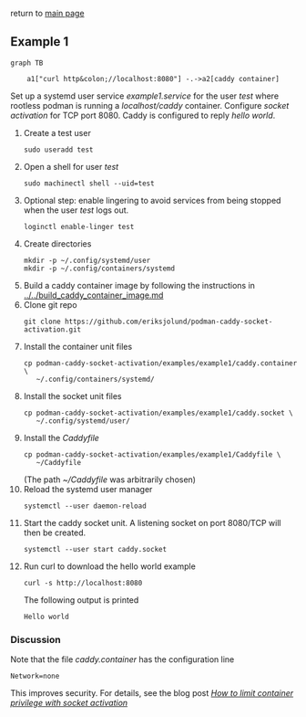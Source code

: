 return to [main page](../..)

## Example 1

``` mermaid
graph TB

    a1["curl http&colon;//localhost:8080"] -.->a2[caddy container]
```

Set up a systemd user service _example1.service_ for the user _test_ where rootless podman
is running a _localhost/caddy_ container. Configure _socket activation_ for TCP port 8080.
Caddy is configured to reply _hello world_.

1. Create a test user
   ```
   sudo useradd test
   ```
1. Open a shell for user _test_
   ```
   sudo machinectl shell --uid=test
   ```
1. Optional step: enable lingering to avoid services from being stopped when
   the user _test_ logs out.
   ```
   loginctl enable-linger test
   ```
1. Create directories
   ```
   mkdir -p ~/.config/systemd/user
   mkdir -p ~/.config/containers/systemd
   ```
1. Build a caddy container image by following the instructions
   in [../../build_caddy_container_image.md](build_caddy_container_image.md)
1. Clone git repo
   ```
   git clone https://github.com/eriksjolund/podman-caddy-socket-activation.git
   ```
1. Install the container unit files
   ```
   cp podman-caddy-socket-activation/examples/example1/caddy.container \
      ~/.config/containers/systemd/
   ```
1. Install the socket unit files
   ```
   cp podman-caddy-socket-activation/examples/example1/caddy.socket \
      ~/.config/systemd/user/
   ```
1. Install the _Caddyfile_
   ```
   cp podman-caddy-socket-activation/examples/example1/Caddyfile \
      ~/Caddyfile
   ```
   (The path _~/Caddyfile_ was arbitrarily chosen)
1. Reload the systemd user manager
   ```
   systemctl --user daemon-reload
   ```
1. Start the caddy socket unit. A listening socket on port 8080/TCP will
   then be created.
   ```
   systemctl --user start caddy.socket
   ```
1. Run curl to download the hello world example
   ```
   curl -s http://localhost:8080
   ```
   The following output is printed
   ```
   Hello world
   ```

### Discussion

Note that the file _caddy.container_ has the configuration line

```
Network=none
```

This improves security. For details, see the blog post
[_How to limit container privilege with socket activation_](https://www.redhat.com/sysadmin/socket-activation-podman)
